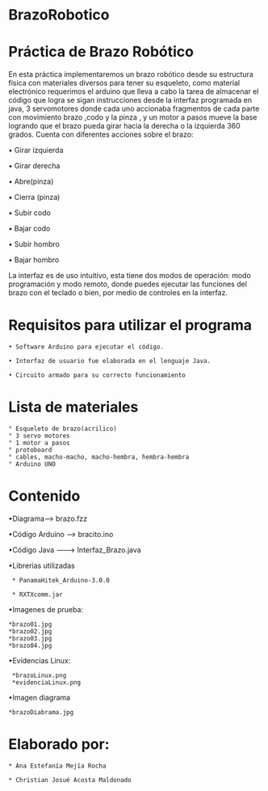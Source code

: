 # BrazoRobotico
# Práctica de Brazo Robótico

En esta práctica implementaremos un brazo robótico desde su estructura física con materiales diversos para tener su esqueleto, como material electrónico requerimos el arduino que lleva a cabo la tarea de almacenar el código que logra se sigan instrucciones desde la interfaz programada en java, 3 servomotores donde cada uno accionaba fragmentos de cada parte con movimiento brazo ,codo y la pinza , y un motor a pasos mueve la base logrando que el brazo pueda girar hacia la derecha o la izquierda 360 grados. 
Cuenta con diferentes acciones sobre el brazo:

• Girar izquierda

• Girar derecha

• Abre(pinza)

• Cierra (pinza)

• Subir codo

• Bajar codo

• Subir hombro

• Bajar hombro

La interfaz es de uso intuitivo, esta tiene dos modos de operación:
modo programación y modo remoto, donde puedes ejecutar las funciones del brazo con el teclado o bien, por medio de controles
en la interfaz.


# Requisitos para utilizar el programa

    • Software Arduino para ejecutar el código.
    
    • Interfaz de usuario fue elaborada en el lenguaje Java.
    
    • Circuito armado para su correcto funcionamiento 
    
 # Lista de materiales
    ° Esqueleto de brazo(acrilico) 
    ° 3 servo motores
    ° 1 motor a pasos
    ° protoboard
    ° cables, macho-macho, macho-hembra, hembra-hembra
    ° Arduino UNO
    
# Contenido
•Diagrama-->  brazo.fzz 

•Código Arduino -->  bracito.ino 

•Código Java --->  Interfaz_Brazo.java

•Librerías utilizadas

     * PanamaHitek_Arduino-3.0.0
     
     * RXTXcomm.jar

•Imagenes de prueba:
    
    *brazo01.jpg	
    *brazo02.jpg
    *brazo03.jpg
    *brazo04.jpg

•Evidencias Linux:
    
     *brazoLinux.png
     *evidenciaLinux.png

•Imagen diagrama
    
    *brazoDiabrama.jpg





# Elaborado por:
    * Ana Estefanía Mejía Rocha

    * Christian Josué Acosta Maldonado


